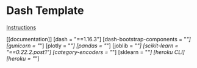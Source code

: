 # Dash Template

[Instructions](https://lambdaschool.github.io/ds/unit2/dash-template/)


[[documentation]]
[dash = "==1.16.3"]
[dash-bootstrap-components = "*"]
[gunicorn = "*"]
[plotly = "*"]
[pandas = "*"]
[joblib = "*"]
[scikit-learn = "==0.22.2.post1"]
[category-encoders = "*"]
[sklearn = "*"]
[heroku CLI]
[heroku = "*"]

